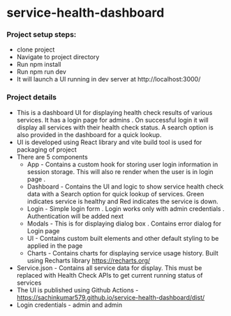 # service-health-dashboard

### Project setup steps:
- clone project 
- Navigate to project directory 
- Run npm install
- Run npm run dev
- It will launch a UI running in dev server at http://localhost:3000/
  
### Project details
- This is a dashboard UI for displaying health check results of various services. It has a login page for admins . On successful login it will display all services
 with their health check status. A search option is also provided in the dashboard for a quick lookup.   
- UI is developed using React library and vite build tool is used for packaging of project  
- There are 5 components 
  - App - Contains a custom hook for storing user login information in session storage. This will also re render when the user is in login page .  
  - Dashboard - Contains the UI and logic to show service health check data with a Search option for quick lookup of services. Green indicates service is healthy and Red indicates the service is down. 
  - Login - Simple login form . Login works only with admin credentials . Authentication will be added next  
  - Modals - This is for displaying dialog box . Contains error dialog for Login page
  - UI - Contains custom built elements and other default styling to be applied in the page
  - Charts - Contains charts for displaying service usage history. Built using Recharts library https://recharts.org/ 
- Service.json - Contains all service data for display. This must be replaced with Health Check APIs to get current running status of services 
- The UI is published using Github Actions - https://sachinkumar579.github.io/service-health-dashboard/dist/ 
- Login credentials - admin and admin 
